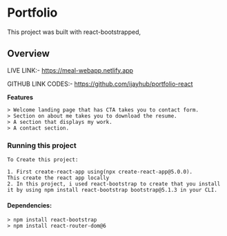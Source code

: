 # Portfolio

This project was built with react-bootstrapped,
## Overview
LIVE LINK:- https://meal-webapp.netlify.app

GITHUB LINK CODES:- https://github.com/ijayhub/portfolio-react


**Features**


```
> Welcome landing page that has CTA takes you to contact form.
> Section on about me takes you to download the resume.
> A section that displays my work.
> A contact section.

```
### Running this project
```
To Create this project:

1. First create-react-app using(npx create-react-app@5.0.0).
This create the react app locally
2. In this project, i used react-bootstrap to create that you install it by using npm install react-bootstrap bootstrap@5.1.3 in your CLI.
```
#### Dependencies:
```
> npm install react-bootstrap
> npm install react-router-dom@6 
```
